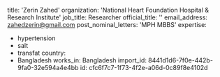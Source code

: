 title: 'Zerin Zahed'
organization: 'National Heart Foundation Hospital & Research Institute'
job_title: Researcher
official_title: ''
email_address: zahedzerin@gmail.com
post_nominal_letters: 'MPH MBBS'
expertise:
  - hypertension
  - salt
  - transfat
country:
  - Bangladesh
works_in: Bangladesh
import_id: 8441d1d6-7f0e-442b-9fa0-32e594a4e4bb
id: cfc6f7c7-1f73-4f2e-a06d-0c89f8e4102d
